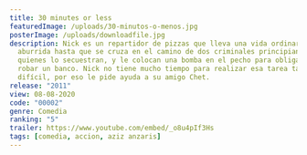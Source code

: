 ```yaml
---
title: 30 minutes or less
featuredImage: /uploads/30-minutos-o-menos.jpg
posterImage: /uploads/downloadfile.jpg
description: Nick es un repartidor de pizzas que lleva una vida ordinaria y
  aburrida hasta que se cruza en el camino de dos criminales principiantes,
  quienes lo secuestran, y le colocan una bomba en el pecho para obligarlo a
  robar un banco. Nick no tiene mucho tiempo para realizar esa tarea tan
  difícil, por eso le pide ayuda a su amigo Chet.
release: "2011"
view: 08-08-2020
code: "00002"
genre: Comedia
ranking: "5"
trailer: https://www.youtube.com/embed/_o8u4pIf3Hs
tags: [comedia, accion, aziz anzaris]
---
```


